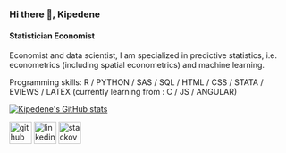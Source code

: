 ### Hi there 👋, Kipedene
#### Statistician Economist
Economist and data scientist, I am specialized in predictive statistics, i.e. econometrics (including spatial econometrics) and machine learning.  

Programming skills: R / PYTHON / SAS / SQL / HTML / CSS / STATA / EVIEWS / LATEX (currently learning from : C / JS / ANGULAR)

[![Kipedene's GitHub stats](https://github-readme-stats.vercel.app/api?username=kipedene)](https://github.com/kipedene/github-readme-stats)   

[<img src='https://cdn.jsdelivr.net/npm/simple-icons@3.0.1/icons/github.svg' alt='github' height='40'>](https://github.com/https://github.com/Kipedene) 
[<img src='https://cdn.jsdelivr.net/npm/simple-icons@3.0.1/icons/linkedin.svg' alt='linkedin' height='40'>](https://www.linkedin.com/in/www.linkedin.com/in/kipédènecoulibaly/)
[<img src='https://cdn.jsdelivr.net/npm/simple-icons@3.0.1/icons/stackoverflow.svg' alt='stackoverflow' height='40'>](https://stackoverflow.com/users/https://datascience.stackexchange.com/users/136786/kip%c3%a9d%c3%a8ne)  
